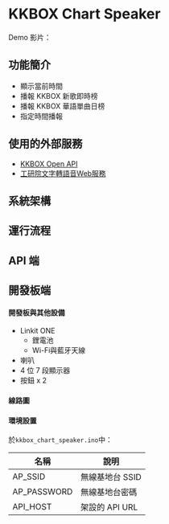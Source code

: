 # KKBOX Chart Speaker
Demo 影片：

## 功能簡介
* 顯示當前時間
* 播報 KKBOX 新歌即時榜
* 播報 KKBOX 華語單曲日榜
* 指定時間播報

## 使用的外部服務
* [KKBOX Open API](https://docs-zhtw.kkbox.codes/docs)
* [工研院文字轉語音Web服務](http://tts.itri.org.tw/index.php)

## 系統架構

## 運行流程

## API 端

## 開發板端
#### 開發板與其他設備
* Linkit ONE
  * 鋰電池   
  * Wi-Fi與藍牙天線   
* 喇叭
* 4 位 7 段顯示器
* 按鈕 x 2

#### 線路圖

#### 環境設置
於`kkbox_chart_speaker.ino`中：  

名稱 | 說明
------------ | -------------
AP_SSID | 無線基地台 SSID
AP_PASSWORD | 無線基地台密碼
API_HOST | 架設的 API URL
